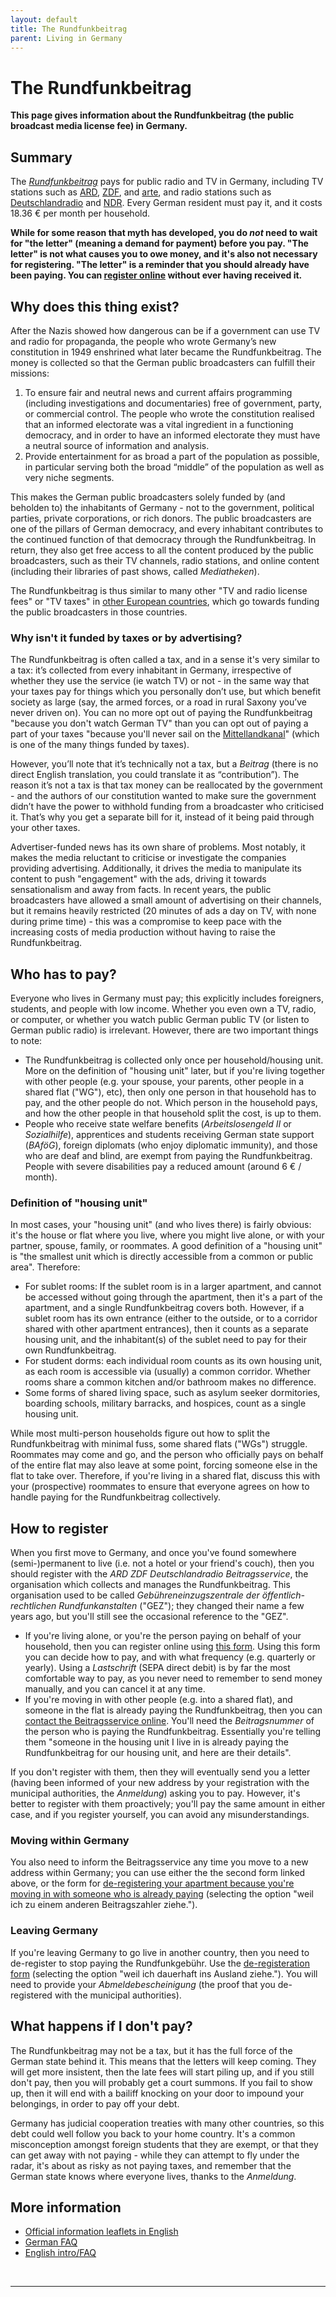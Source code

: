 ```yaml
---
layout: default
title: The Rundfunkbeitrag
parent: Living in Germany
---
```


# The Rundfunkbeitrag

**This page gives information about the Rundfunkbeitrag (the public broadcast media license fee) in Germany.**

## Summary

The *[Rundfunkbeitrag](https://www.rundfunkbeitrag.de/index_ger.html)* pays for public radio and TV in Germany, including TV stations such as [ARD](http://www.ard.de/), [ZDF](https://www.zdf.de/), and [arte](https://www.arte.tv/en/), and radio stations such as [Deutschlandradio](https://www.deutschlandradio.de/) and [NDR](https://www.ndr.de/radio/index.html). Every German resident must pay it, and it costs 18.36 € per month per household. 

**While for some reason that myth has developed, you do *not* need to wait for "the letter" (meaning a demand for payment) before you pay. "The letter" is not what causes you to owe money, and it's also not necessary for registering. "The letter" is a reminder that you should already have been paying. You can [register online](https://www.rundfunkbeitrag.de/buergerinnen_und_buerger/formulare/anmelden/index_ger.html) without ever having received it.**

## Why does this thing exist?

After the Nazis showed how dangerous can be if a government can use TV and radio for propaganda, the people who wrote Germany’s new constitution in 1949 enshrined what later became the Rundfunkbeitrag. The money is collected so that the German public broadcasters can fulfill their missions: 

1. To ensure fair and neutral news and current affairs programming (including investigations and documentaries) free of government, party, or commercial control. The people who wrote the constitution realised that an informed electorate was a vital ingredient in a functioning democracy, and in order to have an informed electorate they must have a neutral source of information and analysis.
2. Provide entertainment for as broad a part of the population as possible, in particular serving both the broad “middle” of the population as well as very niche segments.

This makes the German public broadcasters solely funded by (and beholden to) the inhabitants of Germany - not to the government, political parties, private corporations, or rich donors. The public broadcasters are one of the pillars of German democracy, and every inhabitant contributes to the continued function of that democracy through the Rundfunkbeitrag. In return, they also get free access to all the content produced by the public broadcasters, such as their TV channels, radio stations, and online content (including their libraries of past shows, called *Mediatheken*).

The Rundfunkbeitrag is thus similar to many other "TV and radio license fees" or "TV taxes" in [other European countries](https://en.wikipedia.org/wiki/Television_licence), which go towards funding the public broadcasters in those countries. 

### Why isn't it funded by taxes or by advertising? 

The Rundfunkbeitrag is often called a tax, and in a sense it's very similar to a tax: it’s collected from every inhabitant in Germany, irrespective of whether they use the service (ie watch TV) or not - in the same way that your taxes pay for things which you personally don’t use, but which benefit society as large (say, the armed forces, or a road in rural Saxony you’ve never driven on). You can no more opt out of paying the Rundfunkbeitrag "because you don't watch German TV" than you can opt out of paying a part of your taxes "because you'll never sail on the [Mittellandkanal](https://en.wikipedia.org/wiki/Mittelland_Canal)" (which is one of the many things funded by taxes).

However, you’ll note that it’s technically not a tax, but a *Beitrag* (there is no direct English translation, you could translate it as “contribution”). The reason it’s not a tax is that tax money can be reallocated by the government - and the authors of our constitution wanted to make sure the government didn’t have the power to withhold funding from a broadcaster who criticised it. That’s why you get a separate bill for it, instead of it being paid through your other taxes.

Advertiser-funded news has its own share of problems. Most notably, it makes the media reluctant to criticise or investigate the companies providing advertising. Additionally, it drives the media to manipulate its content to push "engagement" with the ads, driving it towards sensationalism and away from facts. In recent years, the public broadcasters have allowed a small amount of advertising on their channels, but it remains heavily restricted (20 minutes of ads a day on TV, with none during prime time) - this was a compromise to keep pace with the increasing costs of media production without having to raise the Rundfunkbeitrag. 

## Who has to pay?

Everyone who lives in Germany must pay; this explicitly includes foreigners, students, and people with low income. Whether you even own a TV, radio, or computer, or whether you watch public German public TV (or listen to German public radio) is irrelevant. However, there are two important things to note:

* The Rundfunkbeitrag is collected only once per household/housing unit. More on the definition of "housing unit" later, but if you're living together with other people (e.g. your spouse, your parents, other people in a shared flat ("WG"), etc), then only one person in that household has to pay, and the other people do not. Which person in the household pays, and how the other people in that household split the cost, is up to them. 
* People who receive state welfare benefits (*Arbeitslosengeld II* or *Sozialhilfe*), apprentices and students receiving German state support (*BAföG*), foreign diplomats (who enjoy diplomatic immunity), and those who are deaf and blind, are exempt from paying the Rundfunkbeitrag. People with severe disabilities pay a reduced amount (around 6 € / month).

### Definition of "housing unit"

In most cases, your "housing unit" (and who lives there) is fairly obvious: it's the house or flat where you live, where you might live alone, or with your partner, spouse, family, or roommates. A good definition of a "housing unit" is "the smallest unit which is directly accessible from a common or public area". Therefore: 

* For sublet rooms: If the sublet room is in a larger apartment, and cannot be accessed without going through the apartment, then it's a part of the apartment, and a single Rundfunkbeitrag covers both. However, if a sublet room has its own entrance (either to the outside, or to a corridor shared with other apartment entrances), then it counts as a separate housing unit, and the inhabitant(s) of the sublet need to pay for their own Rundfunkbeitrag.
* For student dorms: each individual room counts as its own housing unit, as each room is accessible via (usually) a common corridor. Whether rooms share a common kitchen and/or bathroom makes no difference. 
* Some forms of shared living space, such as asylum seeker dormitories, boarding schools, military barracks, and hospices, count as a single housing unit. 

While most multi-person households figure out how to split the Rundfunkbeitrag with minimal fuss, some shared flats ("WGs") struggle. Roommates may come and go, and the person who officially pays on behalf of the entire flat may also leave at some point, forcing someone else in the flat to take over. Therefore, if you're living in a shared flat, discuss this with your (prospective) roommates to ensure that everyone agrees on how to handle paying for the Rundfunkbeitrag collectively. 

## How to register 

When you first move to Germany, and once you've found somewhere (semi-)permanent to live (i.e. not a hotel or your friend's couch), then you should register with the *ARD ZDF Deutschlandradio Beitragsservice*, the organisation which collects and manages the Rundfunkbeitrag. This organisation used to be called *Gebühreneinzugszentrale der öffentlich-rechtlichen Rundfunkanstalten* ("GEZ"); they changed their name a few years ago, but you'll still see the occasional reference to the "GEZ".

* If you're living alone, or you're the person paying on behalf of your household, then you can register online using [this form](https://www.rundfunkbeitrag.de/buergerinnen_und_buerger/formulare/anmelden/index_ger.html). Using this form you can decide how to pay, and with what frequency (e.g. quarterly or yearly). Using a *Lastschrift* (SEPA direct debit) is by far the most comfortable way to pay, as you never need to remember to send money manually, and you can cancel it at any time. 
* If you're moving in with other people (e.g. into a shared flat), and someone in the flat is already paying the Rundfunkbeitrag, then you can [contact the Beitragsservice online](https://www.rundfunkbeitrag.de/buergerinnen_und_buerger/formulare/aendern/index_ger.html). You'll need the *Beitragsnummer* of the person who is paying the Rundfunkbeitrag. Essentially you're telling them "someone in the housing unit I live in is already paying the Rundfunkbeitrag for our housing unit, and here are their details".  

If you don't register with them, then they will eventually send you a letter (having been informed of your new address by your registration with the municipal authorities, the *Anmeldung*) asking you to pay. However, it's better to register with them proactively; you'll pay the same amount in either case, and if you register yourself, you can avoid any misunderstandings. 

### Moving within Germany

You also need to inform the Beitragsservice any time you move to a new address within Germany; you can use either the the second form linked above, or the form for [de-registering your apartment because you're moving in with someone who is already paying](https://www.rundfunkbeitrag.de/buergerinnen_und_buerger/formulare/abmelden/index_ger.html) (selecting the option "weil ich zu einem anderen Beitragszahler ziehe.").  

### Leaving Germany

If you're leaving Germany to go live in another country, then you need to de-register to stop paying the Rundfunkgebühr. Use the [de-registeration form](https://www.rundfunkbeitrag.de/buergerinnen_und_buerger/formulare/abmelden/index_ger.html) (selecting the option "weil ich dauerhaft ins Ausland ziehe."). You will need to provide your *Abmeldebescheinigung* (the proof that you de-registered with the municipal authorities). 

## What happens if I don't pay?

The Rundfunkbeitrag may not be a tax, but it has the full force of the German state behind it. This means that the letters will keep coming. They will get more insistent, then the late fees will start piling up, and if you still don't pay, then you will probably get a court summons. If you fail to show up, then it will end with a bailiff knocking on your door to impound your belongings, in order to pay off your debt. 

Germany has judicial cooperation treaties with many other countries, so this debt could well follow you back to your home country. It's a common misconception amongst foreign students that they are exempt, or that they can get away with not paying - while they can attempt to fly under the radar, it's about as risky as not paying taxes, and remember that the German state knows where everyone lives, thanks to the *Anmeldung*. 

## More information

* [Official information leaflets in English](https://www.rundfunkbeitrag.de/welcome/englisch/index_ger.html)
* [German FAQ](https://www.finanztip.de/rundfunkbeitrag/)
* [English intro/FAQ](https://allaboutberlin.com/guides/gez-rundfunkbeitrag)

&nbsp;



***


